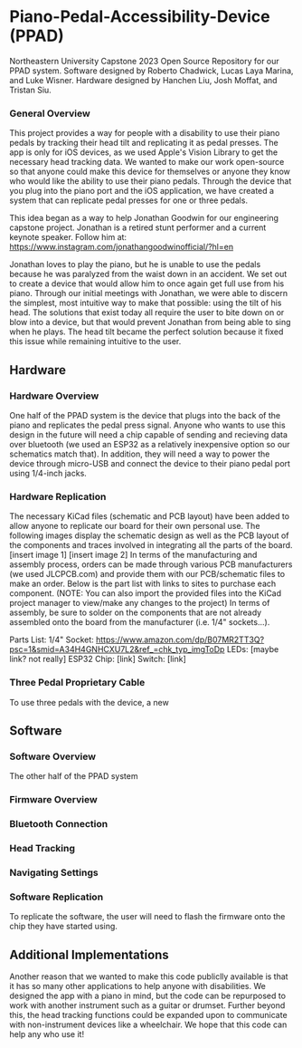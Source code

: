 # Piano-Pedal-Accessibility-Device (PPAD)
Northeastern University Capstone 2023 Open Source Repository for our PPAD system. Software designed by Roberto Chadwick, Lucas Laya Marina, and Luke Wisner. Hardware designed by Hanchen Liu, Josh Moffat, and Tristan Siu.

### General Overview
This project provides a way for people with a disability to use their piano pedals by tracking their head tilt and replicating it as pedal presses. The app is only for iOS devices, as we used Apple's Vision Library to get the necessary head tracking data. We wanted to make our work open-source so that anyone could make this device for themselves or anyone they know who would like the ability to use their piano pedals. Through the device that you plug into the piano port and the iOS application, we have created a system that can replicate pedal presses for one or three pedals. 

This idea began as a way to help Jonathan Goodwin for our engineering capstone project. Jonathan is a retired stunt performer and a current keynote speaker. Follow him at: https://www.instagram.com/jonathangoodwinofficial/?hl=en

Jonathan loves to play the piano, but he is unable to use the pedals because he was paralyzed from the waist down in an accident. We set out to create a device that would allow him to once again get full use from his piano. Through our initial meetings with Jonathan, we were able to discern the simplest, most intuitive way to make that possible: using the tilt of his head. The solutions that exist today all require the user to bite down on or blow into a device, but that would prevent Jonathan from being able to sing when he plays. The head tilt became the perfect solution because it fixed this issue while remaining intuitive to the user.

## Hardware
### Hardware Overview
One half of the PPAD system is the device that plugs into the back of the piano and replicates the pedal press signal. Anyone who wants to use this design in the future will need a chip capable of sending and recieving data over bluetooth (we used an ESP32 as a relatively inexpensive option so our schematics match that). In addition, they will need a way to power the device through micro-USB and connect the device to their piano pedal port using 1/4-inch jacks.

### Hardware Replication
The necessary KiCad files (schematic and PCB layout) have been added to allow anyone to replicate our board for their own personal use. The following images display the schematic design as well as the PCB layout of the components and traces involved in integrating all the parts of the board. [insert image 1] [insert image 2] In terms of the manufacturing and assembly process, orders can be made through various PCB manufacturers (we used JLCPCB.com) and provide them with our PCB/schematic files to make an order. Below is the part list with links to sites to purchase each component. (NOTE: You can also import the provided files into the KiCad project manager to view/make any changes to the project) In terms of assembly, be sure to solder on the components that are not already assembled onto the board from the manufacturer (i.e. 1/4" sockets...).

Parts List:
1/4" Socket: https://www.amazon.com/dp/B07MR2TT3Q?psc=1&smid=A34H4GNHCXU7L2&ref_=chk_typ_imgToDp
LEDs: [maybe link? not really]
ESP32 Chip: [link]
Switch: [link]

### Three Pedal Proprietary Cable
To use three pedals with the device, a new

## Software
### Software Overview
The other half of the PPAD system

### Firmware Overview

### Bluetooth Connection

### Head Tracking

### Navigating Settings

### Software Replication
To replicate the software, the user will need to flash the firmware onto the chip they have started using. 

## Additional Implementations 
Another reason that we wanted to make this code publiclly available is that it has so many other applications to help anyone with disabilities. We designed the app with a piano in mind, but the code can be repurposed to work with another instrument such as a guitar or drumset. Further beyond this, the head tracking functions could be expanded upon to communicate with non-instrument devices like a wheelchair. We hope that this code can help any who use it!
